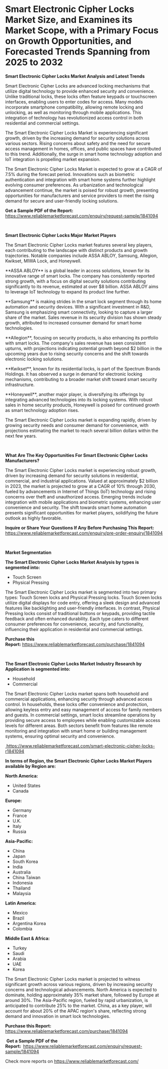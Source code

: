 <p><h1>Smart Electronic Cipher Locks Market Size, and Examines its Market Scope, with a Primary Focus on Growth Opportunities, and Forecasted Trends Spanning from 2025 to 2032</h1></p><p><strong>Smart Electronic Cipher Locks Market Analysis and Latest Trends</strong></p>
<p><p>Smart Electronic Cipher Locks are advanced locking mechanisms that utilize digital technology to provide enhanced security and convenience. Unlike traditional locks, these locks often feature keypads or touchscreen interfaces, enabling users to enter codes for access. Many models incorporate smartphone compatibility, allowing remote locking and unlocking, as well as monitoring through mobile applications. This integration of technology has revolutionized access control in both residential and commercial settings.</p><p>The Smart Electronic Cipher Locks Market is experiencing significant growth, driven by the increasing demand for security solutions across various sectors. Rising concerns about safety and the need for secure access management in homes, offices, and public spaces have contributed to this trend. Additionally, the surge in smart home technology adoption and IoT integration is propelling market expansion. </p><p>The Smart Electronic Cipher Locks Market is expected to grow at a CAGR of 7.5% during the forecast period. Innovations such as biometric authentication and integration with smart home systems further highlight evolving consumer preferences. As urbanization and technological advancement continue, the market is poised for robust growth, presenting opportunities for manufacturers and service providers to meet the rising demand for secure and user-friendly locking solutions.</p></p>
<p><strong>Get a Sample PDF of the Report:&nbsp;</strong> <a href="https://www.reliablemarketforecast.com/enquiry/request-sample/1841094?utm_campaign=2794&utm_medium=2&utm_source=Github&utm_content=ia&utm_term=28022025&utm_id=smart-electronic-cipher-locks">https://www.reliablemarketforecast.com/enquiry/request-sample/1841094</a></p>
<p>&nbsp;</p>
<p><strong>Smart Electronic Cipher Locks Major Market Players</strong></p>
<p><p>The Smart Electronic Cipher Locks market features several key players, each contributing to the landscape with distinct products and growth trajectories. Notable companies include ASSA ABLOY, Samsung, Allegion, Kwikset, MIWA Lock, and Honeywell.</p><p>**ASSA ABLOY** is a global leader in access solutions, known for its innovative range of smart locks. The company has consistently reported strong growth, with a focus on digital security solutions contributing significantly to its revenue, estimated at over $8 billion. ASSA ABLOY aims to leverage IoT technology to expand its product line further.</p><p>**Samsung** is making strides in the smart lock segment through its home automation and security devices. With a significant investment in R&D, Samsung is emphasizing smart connectivity, looking to capture a larger share of the market. Sales revenue in its security division has shown steady growth, attributed to increased consumer demand for smart home technologies.</p><p>**Allegion**, focusing on security products, is also enhancing its portfolio with smart locks. The company's sales revenue has seen consistent upturns, with projections indicating potential growth beyond $2 billion in the upcoming years due to rising security concerns and the shift towards electronic locking solutions.</p><p>**Kwikset**, known for its residential locks, is part of the Spectrum Brands Holdings. It has observed a surge in demand for electronic locking mechanisms, contributing to a broader market shift toward smart security infrastructure. </p><p>**Honeywell**, another major player, is diversifying its offerings by integrating advanced technologies into its locking systems. With robust sales in home security products, Honeywell is poised for continued growth as smart technology adoption rises.</p><p>The Smart Electronic Cipher Locks market is expanding rapidly, driven by growing security needs and consumer demand for convenience, with projections estimating the market to reach several billion dollars within the next few years.</p></p>
<p>&nbsp;</p>
<p><strong>What Are The Key Opportunities For Smart Electronic Cipher Locks Manufacturers?</strong></p>
<p><p>The Smart Electronic Cipher Locks market is experiencing robust growth, driven by increasing demand for security solutions in residential, commercial, and industrial applications. Valued at approximately $2 billion in 2023, the market is projected to grow at a CAGR of 10% through 2030, fueled by advancements in Internet of Things (IoT) technology and rising concerns over theft and unauthorized access. Emerging trends include integration with mobile applications and biometric systems, enhancing user convenience and security. The shift towards smart home automation presents significant opportunities for market players, solidifying the future outlook as highly favorable.</p></p>
<p><strong>Inquire or Share Your Questions If Any Before Purchasing This Report:</strong> <a href="https://www.reliablemarketforecast.com/enquiry/pre-order-enquiry/1841094?utm_campaign=2794&utm_medium=2&utm_source=Github&utm_content=ia&utm_term=28022025&utm_id=smart-electronic-cipher-locks">https://www.reliablemarketforecast.com/enquiry/pre-order-enquiry/1841094</a></p>
<p>&nbsp;</p>
<p><strong>Market Segmentation</strong></p>
<p><strong>The Smart Electronic Cipher Locks Market Analysis by types is segmented into:</strong></p>
<p><ul><li>Touch Screen</li><li>Physical Pressing</li></ul></p>
<p><p>The Smart Electronic Cipher Locks market is segmented into two primary types: Touch Screen locks and Physical Pressing locks. Touch Screen locks utilize digital displays for code entry, offering a sleek design and advanced features like backlighting and user-friendly interfaces. In contrast, Physical Pressing locks consist of traditional buttons or keypads, providing tactile feedback and often enhanced durability. Each type caters to different consumer preferences for convenience, security, and functionality, influencing their application in residential and commercial settings.</p></p>
<p><strong>Purchase this Report:&nbsp;</strong><a href="https://www.reliablemarketforecast.com/purchase/1841094?utm_campaign=2794&utm_medium=2&utm_source=Github&utm_content=ia&utm_term=28022025&utm_id=smart-electronic-cipher-locks">https://www.reliablemarketforecast.com/purchase/1841094</a></p>
<p>&nbsp;</p>
<p><strong>The Smart Electronic Cipher Locks Market Industry Research by Application is segmented into:</strong></p>
<p><ul><li>Household</li><li>Commercial</li></ul></p>
<p><p>The Smart Electronic Cipher Locks market spans both household and commercial applications, enhancing security through advanced access control. In households, these locks offer convenience and protection, allowing keyless entry and easy management of access for family members and guests. In commercial settings, smart locks streamline operations by providing secure access to employees while enabling customizable access levels for different areas. Both sectors benefit from features like remote monitoring and integration with smart home or building management systems, ensuring optimal security and convenience.</p></p>
<p><a href="https://www.reliablemarketforecast.com/smart-electronic-cipher-locks-r1841094?utm_campaign=2794&utm_medium=2&utm_source=Github&utm_content=ia&utm_term=28022025&utm_id=smart-electronic-cipher-locks">&nbsp;https://www.reliablemarketforecast.com/smart-electronic-cipher-locks-r1841094</a></p>
<p><strong>In terms of Region, the Smart Electronic Cipher Locks Market Players available by Region are:</strong></p>
<p>
    <p> <strong> North America: </strong>
        <ul>
            <li>United States</li>
            <li>Canada</li>
        </ul>
        </p> 
    <p> <strong> Europe: </strong>
        <ul>
            <li>Germany</li>
            <li>France</li>
            <li>U.K.</li>
            <li>Italy</li>
            <li>Russia</li>
        </ul>
        </p> 
    <p> <strong> Asia-Pacific: </strong>
        <ul>
            <li>China</li>
            <li>Japan</li>
            <li>South Korea</li>
            <li>India</li>
            <li>Australia</li>
            <li>China Taiwan</li>
            <li>Indonesia</li>
            <li>Thailand</li>
            <li>Malaysia</li>
        </ul>
        </p> 
    <p> <strong> Latin America: </strong>
        <ul>
            <li>Mexico</li>
            <li>Brazil</li>
            <li>Argentina Korea</li>
            <li>Colombia</li>
        </ul>
        </p> 
    <p> <strong> Middle East & Africa: </strong>
        <ul>
            <li>Turkey</li>
            <li>Saudi</li>
            <li>Arabia</li>
            <li>UAE</li>
            <li>Korea</li>
        </ul>
    </p>
    </p>
<p><p>The Smart Electronic Cipher Locks market is projected to witness significant growth across various regions, driven by increasing security concerns and technological advancements. North America is expected to dominate, holding approximately 35% market share, followed by Europe at around 30%. The Asia-Pacific region, fueled by rapid urbanization, is anticipated to contribute 25% to the market. China, as a key player, will account for about 20% of the APAC region's share, reflecting strong demand and innovation in smart lock technologies.</p></p>
<p><strong>Purchase this Report: </strong><a href="https://www.reliablemarketforecast.com/purchase/1841094?utm_campaign=2794&utm_medium=2&utm_source=Github&utm_content=ia&utm_term=28022025&utm_id=smart-electronic-cipher-locks">https://www.reliablemarketforecast.com/purchase/1841094</a></p>
<p>&nbsp;<strong>Get a Sample PDF of the Report:&nbsp;&nbsp;</strong><a href="https://www.reliablemarketforecast.com/enquiry/request-sample/1841094?utm_campaign=2794&utm_medium=2&utm_source=Github&utm_content=ia&utm_term=28022025&utm_id=smart-electronic-cipher-locks">https://www.reliablemarketforecast.com/enquiry/request-sample/1841094</a></p>
<p><strong></strong></p>
<p>Check more reports on <a href="https://www.reliablemarketforecast.com/?utm_campaign=2794&utm_medium=2&utm_source=Github&utm_content=ia&utm_term=28022025&utm_id=smart-electronic-cipher-locks">https://www.reliablemarketforecast.com/</a></p>